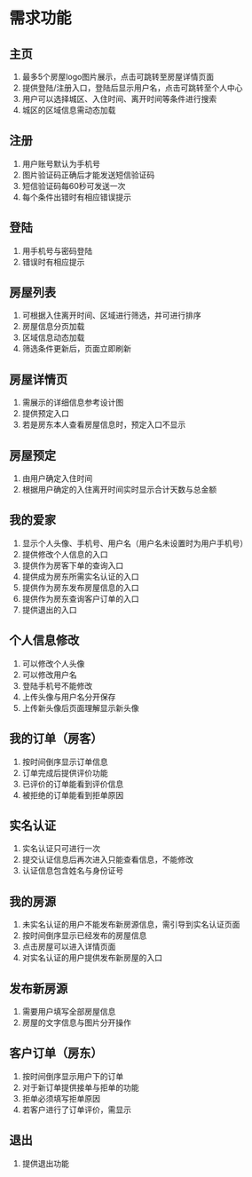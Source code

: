 # 需求功能

## 主页

1. 最多5个房屋logo图片展示，点击可跳转至房屋详情页面
1. 提供登陆/注册入口，登陆后显示用户名，点击可跳转至个人中心
1. 用户可以选择城区、入住时间、离开时间等条件进行搜索
1. 城区的区域信息需动态加载

## 注册

1. 用户账号默认为手机号
1. 图片验证码正确后才能发送短信验证码
1. 短信验证码每60秒可发送一次
1. 每个条件出错时有相应错误提示

## 登陆

1. 用手机号与密码登陆
1. 错误时有相应提示

## 房屋列表

1. 可根据入住离开时间、区域进行筛选，并可进行排序
1. 房屋信息分页加载
1. 区域信息动态加载
1. 筛选条件更新后，页面立即刷新

## 房屋详情页

1. 需展示的详细信息参考设计图
1. 提供预定入口
1. 若是房东本人查看房屋信息时，预定入口不显示

## 房屋预定
1. 由用户确定入住时间
1. 根据用户确定的入住离开时间实时显示合计天数与总金额

## 我的爱家
1. 显示个人头像、手机号、用户名（用户名未设置时为用户手机号）
1. 提供修改个人信息的入口
1. 提供作为房客下单的查询入口
1. 提供成为房东所需实名认证的入口
1. 提供作为房东发布房屋信息的入口
1. 提供作为房东查询客户订单的入口
1. 提供退出的入口

## 个人信息修改
1. 可以修改个人头像
1. 可以修改用户名
1. 登陆手机号不能修改
1. 上传头像与用户名分开保存
1. 上传新头像后页面理解显示新头像

## 我的订单（房客）
1. 按时间倒序显示订单信息
1. 订单完成后提供评价功能
1. 已评价的订单能看到评价信息
1. 被拒绝的订单能看到拒单原因

## 实名认证
1. 实名认证只可进行一次
1. 提交认证信息后再次进入只能查看信息，不能修改
1. 认证信息包含姓名与身份证号

## 我的房源
1. 未实名认证的用户不能发布新房源信息，需引导到实名认证页面
1. 按时间倒序显示已经发布的房屋信息
1. 点击房屋可以进入详情页面
1. 对实名认证的用户提供发布新房屋的入口

## 发布新房源
1. 需要用户填写全部房屋信息
1. 房屋的文字信息与图片分开操作

## 客户订单（房东）
1. 按时间倒序显示用户下的订单
1. 对于新订单提供接单与拒单的功能
1. 拒单必须填写拒单原因
1. 若客户进行了订单评价，需显示

## 退出
1. 提供退出功能
